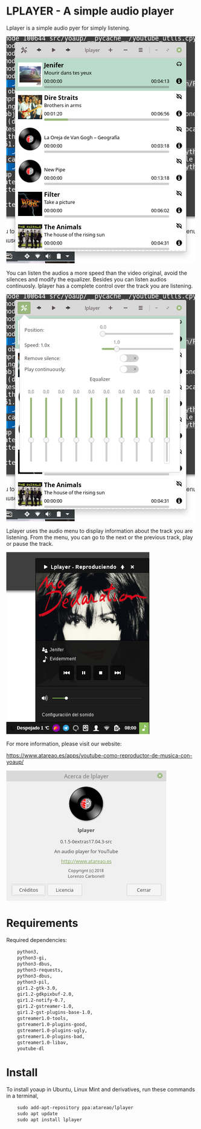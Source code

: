 # LPLAYER - A simple audio player

Lplayer is a simple audio pyer for simply listening.

![](/screenshots/lplayer_01.png)

You can listen the audios a more speed than the video original, avoid the silences and modify the equalizer. Besides you can listen audios continuosly. lplayer has a complete control over the track you are listening.

![](/screenshots/lplayer_02.png)

Lplayer uses the audio menu to display information about the track you are listening. From the menu, you can go to the next or the previous track, play or pause the track.

![](/screenshots/lplayer_03.png)


For more information, please visit our website:

https://www.atareao.es/apps/youtube-como-reproductor-de-musica-con-yoaup/

![](/screenshots/lplayer_04.png)

# Requirements

Required dependencies:

```
    python3,
    python3-gi,
    python3-dbus,
    python3-requests,
    python3-dbus,
    python3-pil,
    gir1.2-gtk-3.0,
    gir1.2-gdkpixbuf-2.0,
    gir1.2-notify-0.7,
    gir1.2-gstreamer-1.0,
    gir1.2-gst-plugins-base-1.0,
    gstreamer1.0-tools,
    gstreamer1.0-plugins-good,
    gstreamer1.0-plugins-ugly,
    gstreamer1.0-plugins-bad,
    gstreamer1.0-libav,
    youtube-dl
```
# Install

To install yoaup in Ubuntu, Linux Mint and derivatives, run these commands in a terminal,

```
    sudo add-apt-repository ppa:atareao/lplayer
    sudo apt update
    sudo apt install lplayer
```

